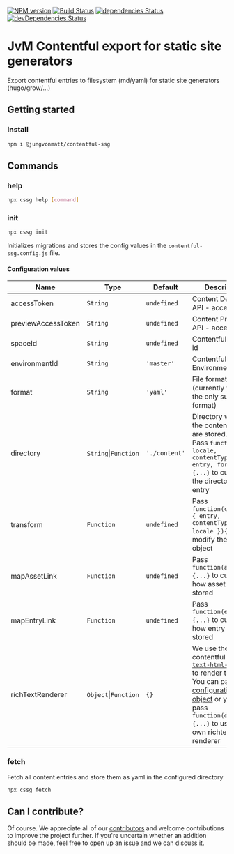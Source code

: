 [![NPM version][npm-image]][npm-url] [![Build Status][ci-image]][ci-url] [![dependencies Status][depstat-image]][depstat-url] [![devDependencies Status][devdepstat-image]][devdepstat-url] 
# JvM Contentful export for static site generators
Export contentful entries to filesystem (md/yaml) for static site generators (hugo/grow/...)

## Getting started

### Install

```bash
npm i @jungvonmatt/contentful-ssg
```

## Commands

### help

```bash
npx cssg help [command]
```

### init

```bash
npx cssg init
```

Initializes migrations and stores the config values in the `contentful-ssg.config.js` file.

#### Configuration values

| Name               | Type                 | Default        | Description                                           |
| ------------------ | -------------------- | -------------- | ------------------------------------------------------|
| accessToken        | `String`             | `undefined`    | Content Delivery API - access token |
| previewAccessToken | `String`             | `undefined`    | Content Preview API - access token |
| spaceId            | `String`             | `undefined`    | Contentful Space id |
| environmentId      | `String`             | `'master'`     | Contentful Environment id |
| format             | `String`             | `'yaml'`       | File format (currently yaml is the only supported format) |
| directory          | `String`\|`Function` | `'./content'`  | Directory where the content files are stored.<br>Pass `function({ locale, contentType, entry, format }){...}` to customize the directory per entry  |
| transform          | `Function`           | `undefined`    | Pass `function(content, { entry, contentType, locale }){...}` to modify the stored object |
| mapAssetLink       | `Function`           | `undefined`    | Pass `function(asset){...}` to customize how asset links are stored |
| mapEntryLink       | `Function`           | `undefined`    | Pass `function(entry){...}` to customize how entry links are stored |
| richTextRenderer   | `Object`\|`Function` | `{}`           | We use the contentful [`rich-text-html-renderer`](https://github.com/contentful/rich-text/tree/master/packages/rich-text-html-renderer) to render the html.<br/>You can pass a [configuration object](https://github.com/contentful/rich-text/tree/master/packages/rich-text-html-renderer#usage) or you can pass `function(document){...}` to use your own richtext renderer |


### fetch

Fetch all content entries and store them as yaml in the configured directory

```bash
npx cssg fetch
```

## Can I contribute?

Of course. We appreciate all of our [contributors](https://github.com/jungvonmatt/contentful-migrations/graphs/contributors) and
welcome contributions to improve the project further. If you're uncertain whether an addition should be made, feel
free to open up an issue and we can discuss it.


[npm-url]: https://www.npmjs.com/package/@jungvonmatt/contentful-ssg
[npm-image]: https://img.shields.io/npm/v/@jungvonmatt/contentful-ssg.svg
[ci-url]: https://github.com/jungvonmatt/contentful-ssg/actions?workflow=Tests
[ci-image]: https://github.com/jungvonmatt/contentful-ssg/workflows/Tests/badge.svg
[depstat-url]: https://david-dm.org/jungvonmatt/contentful-ssg
[depstat-image]: https://img.shields.io/david/jungvonmatt/contentful-ssg.svg
[devdepstat-url]: https://david-dm.org/jungvonmatt/contentful-ssg?type=dev
[devdepstat-image]: https://img.shields.io/david/dev/jungvonmatt/contentful-ssg.svg
